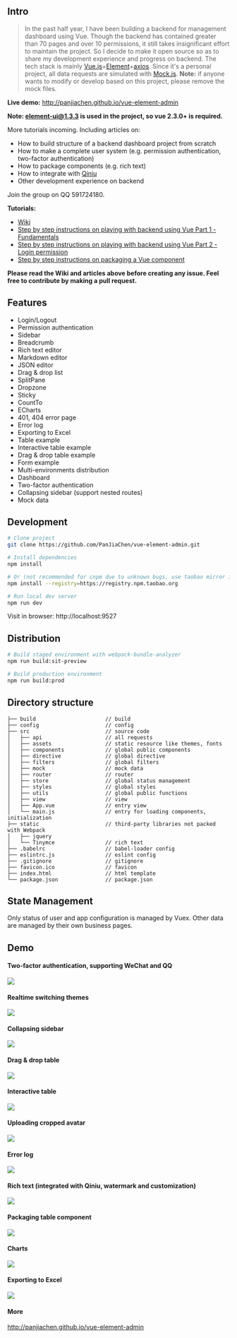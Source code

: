 ## Intro

> In the past half year, I have been building a backend for management dashboard using Vue. Though the backend has contained greater than 70 pages and over 10 permissions, it still takes insignificant effort to maintain the project. So I decide to make it open source so as to share my development experience and progress on backend. The tech stack is mainly [Vue.js](https://github.com/vuejs/vue)+[Element](https://github.com/ElemeFE/element)+[axios](https://github.com/mzabriskie/axios). Since it's a personal project, all data requests are simulated with [Mock.js](https://github.com/nuysoft/Mock). **Note:** if anyone wants to modify or develop based on this project, please remove the mock files.

**Live demo:** http://panjiachen.github.io/vue-element-admin

**Note: element-ui@1.3.3 is used in the project, so vue 2.3.0+ is required.**

More tutorials incoming. Including articles on:

- How to build structure of a backend dashboard project from scratch
- How to make a complete user system (e.g. permission authentication, two-factor authentication)
- How to package components (e.g. rich text)
- How to integrate with [Qiniu](https://www.qiniu.com/)
- Other development experience on backend

Join the group on QQ 591724180.

**Tutorials:**

- [Wiki](https://github.com/PanJiaChen/vue-element-admin/wiki)
- [Step by step instructions on playing with backend using Vue Part 1 - Fundamentals](https://juejin.im/post/59097cd7a22b9d0065fb61d2)
- [Step by step instructions on playing with backend using Vue Part 2 - Login permission](https://juejin.im/post/591aa14f570c35006961acac)
- [Step by step instructions on packaging a Vue component](https://segmentfault.com/a/1190000009090836)

**Please read the Wiki and articles above before creating any issue. Feel free to contribute by making a pull request.**

## Features

- Login/Logout
- Permission authentication
- Sidebar
- Breadcrumb
- Rich text editor
- Markdown editor
- JSON editor
- Drag & drop list
- SplitPane
- Dropzone
- Sticky
- CountTo
- ECharts
- 401, 404 error page
- Error log
- Exporting to Excel
- Table example
- Interactive table example
- Drag & drop table example
- Form example
- Multi-environments distribution
- Dashboard
- Two-factor authentication
- Collapsing sidebar (support nested routes)
- Mock data

## Development

```bash
# Clone project
git clone https://github.com/PanJiaChen/vue-element-admin.git

# Install dependencies
npm install

# Or (not recommended for cnpm due to unknown bugs, use taobao mirror instead)
npm install --registry=https://registry.npm.taobao.org

# Run local dev server
npm run dev
```

Visit in browser: http://localhost:9527

## Distribution

```bash
# Build staged environment with webpack-bundle-analyzer
npm run build:sit-preview

# Build production environment
npm run build:prod
```

## Directory structure

```
├── build                      // build 
├── config                     // config
├── src                        // source code
│   ├── api                    // all requests
│   ├── assets                 // static resource like themes, fonts
│   ├── components             // global public components
│   ├── directive              // global directive
│   ├── filters                // global filters
│   ├── mock                   // mock data
│   ├── router                 // router
│   ├── store                  // global status management
│   ├── styles                 // global styles
│   ├── utils                  // global public functions
│   ├── view                   // view
│   ├── App.vue                // entry view
│   └── main.js                // entry for loading components, initialization
├── static                     // third-party libraries not packed with Webpack
│   ├── jquery
│   └── Tinymce                // rich text
├── .babelrc                   // babel-loader config
├── eslintrc.js                // eslint config
├── .gitignore                 // gitignore
├── favicon.ico                // favicon
├── index.html                 // html template
└── package.json               // package.json
```

## State Management

Only status of user and app configuration is managed by Vuex. Other data are managed by their own business pages.

## Demo

#### Two-factor authentication, supporting WeChat and QQ

![](https://github.com/PanJiaChen/vue-element-admin/blob/master/gifs/2login.gif)

#### Realtime switching themes

![](https://github.com/PanJiaChen/vue-element-admin/blob/master/gifs/theme.gif)

#### Collapsing sidebar

![](https://github.com/PanJiaChen/vue-element-admin/blob/master/gifs/leftmenu.gif)

#### Drag & drop table

![](https://github.com/PanJiaChen/vue-element-admin/blob/master/gifs/order.gif)

#### Interactive table

![](https://github.com/PanJiaChen/vue-element-admin/blob/master/gifs/dynamictable.gif)

#### Uploading cropped avatar

![](https://github.com/PanJiaChen/vue-element-admin/blob/master/gifs/uploadAvatar.gif)

#### Error log

![](https://github.com/PanJiaChen/vue-element-admin/blob/master/gifs/errorlog.gif)

#### Rich text (integrated with Qiniu, watermark and customization)

![](https://github.com/PanJiaChen/vue-element-admin/blob/master/gifs/editor.gif)

#### Packaging table component

![](https://github.com/PanJiaChen/vue-element-admin/blob/master/gifs/table.gif)

#### Charts

![](https://github.com/PanJiaChen/vue-element-admin/blob/master/gifs/echarts.gif)

#### Exporting to Excel

![](https://github.com/PanJiaChen/vue-element-admin/blob/master/gifs/excel.png)

#### More

http://panjiachen.github.io/vue-element-admin
